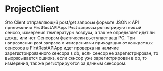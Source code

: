 # ProjectClient 
Это Client отправляющий post/get запросы формате JSON к API приложению FirstRestAPIApp. Post запросы регистрируют новый сенсор, измерения температуры воздуха, а так же 
определяет идет ли дождь или нет. Сенсором фактически выступает ваш PC. При направлении post запроса с измерениями приходящих от конкретных сенсоров в FirstRestAPIApp идет
проверка на наличие зарегистрированного сенсора в db, если сенсор не зарегистрирован, то выбрасывается ошибка, если сенсор уже зарегистрирован в db, то измерения, так же 
регистрируются за данным сенсором. 
